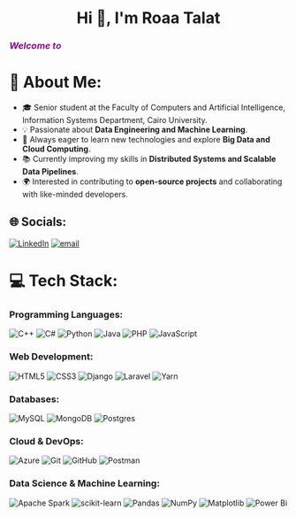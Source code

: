 <h1 align="center">Hi 👋, I'm Roaa Talat</h1>
<h3 style="background: linear-gradient(to right, purple, violet); -webkit-background-clip: text; color: transparent; font-style: italic;">
  Welcome to
</h3>

# 💫 About Me:
- 🎓 Senior student at the Faculty of Computers and Artificial Intelligence, Information Systems Department, Cairo University.  
- 💡 Passionate about **Data Engineering and Machine Learning**.  
- 🚀 Always eager to learn new technologies and explore **Big Data and Cloud Computing**.  
- 📚 Currently improving my skills in **Distributed Systems and Scalable Data Pipelines**.  
- 🌍 Interested in contributing to **open-source projects** and collaborating with like-minded developers.  

## 🌐 Socials:
[![LinkedIn](https://img.shields.io/badge/LinkedIn-%230077B5.svg?logo=linkedin&logoColor=white)](https://linkedin.com/in/https://www.linkedin.com/in/roaa-talat/) [![email](https://img.shields.io/badge/Email-D14836?logo=gmail&logoColor=white)](mailto:roaatalat211@gmail.com) 

# 💻 Tech Stack:

### Programming Languages:
![C++](https://img.shields.io/badge/c++-%2300599C.svg?style=flat&logo=c%2B%2B&logoColor=white) 
![C#](https://img.shields.io/badge/c%23-%23239120.svg?style=flat&logo=csharp&logoColor=white) 
![Python](https://img.shields.io/badge/python-3670A0?style=flat&logo=python&logoColor=ffdd54) 
![Java](https://img.shields.io/badge/java-%23ED8B00.svg?style=flat&logo=openjdk&logoColor=white) 
![PHP](https://img.shields.io/badge/php-%23777BB4.svg?style=flat&logo=php&logoColor=white) 
![JavaScript](https://img.shields.io/badge/javascript-%23323330.svg?style=flat&logo=javascript&logoColor=%23F7DF1E)  

### Web Development:
![HTML5](https://img.shields.io/badge/html5-%23E34F26.svg?style=flat&logo=html5&logoColor=white) 
![CSS3](https://img.shields.io/badge/css3-%231572B6.svg?style=flat&logo=css3&logoColor=white) 
![Django](https://img.shields.io/badge/django-%23092E20.svg?style=flat&logo=django&logoColor=white) 
![Laravel](https://img.shields.io/badge/laravel-%23FF2D20.svg?style=flat&logo=laravel&logoColor=white) 
![Yarn](https://img.shields.io/badge/yarn-%232C8EBB.svg?style=flat&logo=yarn&logoColor=white)  

### Databases:
![MySQL](https://img.shields.io/badge/mysql-4479A1.svg?style=flat&logo=mysql&logoColor=white) 
![MongoDB](https://img.shields.io/badge/MongoDB-%234ea94b.svg?style=flat&logo=mongodb&logoColor=white) 
![Postgres](https://img.shields.io/badge/postgres-%23316192.svg?style=flat&logo=postgresql&logoColor=white)  

### Cloud & DevOps:
![Azure](https://img.shields.io/badge/azure-%230072C6.svg?style=flat&logo=microsoftazure&logoColor=white) 
![Git](https://img.shields.io/badge/git-%23F05033.svg?style=flat&logo=git&logoColor=white) 
![GitHub](https://img.shields.io/badge/github-%23121011.svg?style=flat&logo=github&logoColor=white) 
![Postman](https://img.shields.io/badge/Postman-FF6C37?style=flat&logo=postman&logoColor=white)  

### Data Science & Machine Learning:
![Apache Spark](https://img.shields.io/badge/Apache%20Spark-FDEE21?style=flat&logo=apachespark&logoColor=black) 
![scikit-learn](https://img.shields.io/badge/scikit--learn-%23F7931E.svg?style=flat&logo=scikit-learn&logoColor=white) 
![Pandas](https://img.shields.io/badge/pandas-%23150458.svg?style=flat&logo=pandas&logoColor=white) 
![NumPy](https://img.shields.io/badge/numpy-%23013243.svg?style=flat&logo=numpy&logoColor=white) 
![Matplotlib](https://img.shields.io/badge/Matplotlib-%23ffffff.svg?style=flat&logo=Matplotlib&logoColor=black) 
![Power Bi](https://img.shields.io/badge/power_bi-F2C811?style=flat&logo=powerbi&logoColor=black)  


<!-- Proudly created with GPRM ( https://gprm.itsvg.in ) -->
